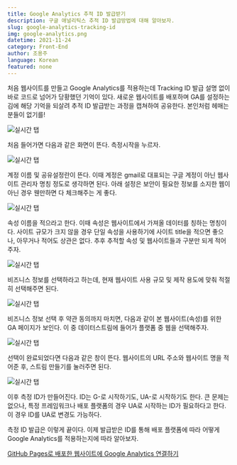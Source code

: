 ```yaml
---
title: Google Analytics 추적 ID 발급받기
description: 구글 애널리틱스 추적 ID 발급방법에 대해 알아보자.
slug: google-analytics-tracking-id
img: google-analytics.png
datetime: 2021-11-24
category: Front-End
author: 조용주
language: Korean
featured: none
---
```


처음 웹사이트를 만들고 Google Analytics를 적용하는데 Tracking ID 발급 설명 없이 바로 코드로 넘어가 당황했던 기억이 있다. 새로운 웹사이트를 배포하며 GA를 설정하는 김에 해당 기억을 되살려 추적 ID 발급받는 과정을 캡쳐하여 공유한다. 본인처럼 헤매는 분들이 없기를!

![실시간 탭](/google-analytics-tracking-id/01.png)

처음 들어가면 다음과 같은 화면이 뜬다. 측정시작을 누르자.

![실시간 탭](/google-analytics-tracking-id/02.png)

계정 이름 및 공유설정란이 뜬다. 이때 계정은 gmail로 대표되는 구글 계정이 아닌 웹사이트 관리자 명칭 정도로 생각하면 된다. 아래 설정은 보안이 필요한 정보를 소지한 웹이 아닌 경우 웬만하면 다 체크해주는 게 좋다.

![실시간 탭](/google-analytics-tracking-id/03.png)

속성 이름을 적으라고 한다. 이때 속성은 웹사이트에서 가져올 데이터를 칭하는 명칭이다. 사이트 규모가 크지 않을 경우 단일 속성을 사용하기에 사이트 title을 적으면 좋으나, 아무거나 적어도 상관은 없다. 추후 추적할 속성 및 웹사이트들과 구분만 되게 적어주자.

![실시간 탭](/google-analytics-tracking-id/04.png)

비즈니스 정보를 선택하라고 하는데, 현재 웹사이트 사용 규모 및 제작 용도에 맞춰 적절히 선택해주면 된다.

![실시간 탭](/google-analytics-tracking-id/05.png)

비즈니스 정보 선택 후 약관 동의까지 마치면, 다음과 같이 본 웹사이트(속성)를 위한 GA 페이지가 보인다. 이 중 데이터스트림에 들어가 플랫폼 중 웹을 선택해주자.

![실시간 탭](/google-analytics-tracking-id/06.png)

선택이 완료되었다면 다음과 같은 창이 뜬다. 웹사이트의 URL 주소와 웹사이트 명을 적어준 후, 스트림 만들기를 눌러주면 된다.

![실시간 탭](/google-analytics-tracking-id/07.png)

이후 측정 ID가 만들어진다. ID는 G-로 시작하기도, UA-로 시작하기도 한다. 큰 문제는 없으나, 특정 프레임워크나 배포 플랫폼의 경우 UA로 시작하는 ID가 필요하다고 한다. 이 경우 ID를 UA로 변경도 가능하다.

측정 ID 발급은 이렇게 끝이다. 이제 발급받은 ID를 통해 배포 플랫폼에 따라 어떻게 Google Analytics를 적용하는지에 따라 알아보자.

[GitHub Pages로 배포한 웹사이트에 Google Analytics 연결하기](https://www.blog.cosadama.com/google-analytics-for-github-pages)